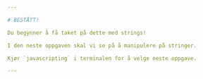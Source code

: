```yaml
---

# BESTÅTT!

Du begynner å få taket på dette med strings!

I den neste oppgaven skal vi se på å manipulere på stringer.

Kjør `javascripting` i terminalen for å velge neste oppgave.

---
```

